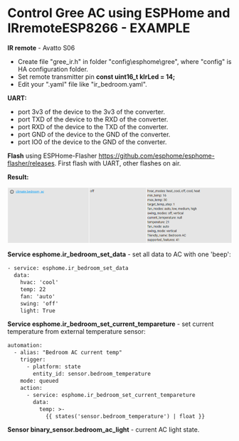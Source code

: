# Control Gree AC using ESPHome and IRremoteESP8266 - EXAMPLE

**IR remote** - Avatto S06

* Create file "gree_ir.h" in folder "config\esphome\gree", where "config" is HA configuration folder.
* Set remote transmitter pin **const uint16_t kIrLed = 14;**
* Edit your ".yaml" file like "ir_bedroom.yaml".

**UART:**
* port 3v3 of the device to the 3v3 of the converter.
* port TXD of the device to the RXD of the converter.
* port RXD of the device to the TXD of the converter.
* port GND of the device to the GND of the converter.
* port IO0 of the device to the GND of the converter.

**Flash** using ESPHome-Flasher https://github.com/esphome/esphome-flasher/releases. First flash with UART, other flashes on air.

**Result:**

![Bedroom AC](images/bedroom_ac.png)


**Service esphome.ir_bedroom_set_data** - set all data to AC with one 'beep':

```
- service: esphome.ir_bedroom_set_data
  data:
    hvac: 'cool'
    temp: 22
    fan: 'auto'
    swing: 'off'
    light: True
```

**Service esphome.ir_bedroom_set_current_tempareture** - set current temperature from external temperature sensor:

```
automation:
  - alias: "Bedroom AC current temp"
    trigger:
      - platform: state
        entity_id: sensor.bedroom_temperature
    mode: queued
    action:
      - service: esphome.ir_bedroom_set_current_tempareture
        data:
          temp: >-
            {{ states('sensor.bedroom_temperature') | float }}
```

**Sensor binary_sensor.bedroom_ac_light** - current AC light state.